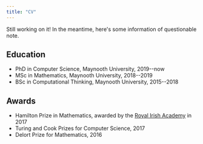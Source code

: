 ```yaml
---
title: "CV"
---
```


Still working on it! In the meantime, here's some information of questionable note.

## Education

- PhD in Computer Science, Maynooth University, 2019--now
- MSc in Mathematics, Maynooth University, 2018--2019
- BSc in Computational Thinking, Maynooth University, 2015--2018

## Awards

- Hamilton Prize in Mathematics, awarded by the [Royal Irish Academy](https://www.ria.ie/grants-awards/prizes/hamilton-prize-mathematics) in 2017
- Turing and Cook Prizes for Computer Science, 2017
- Delort Prize for Mathematics, 2016

